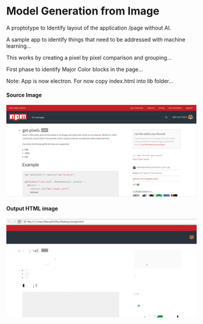 # Model Generation from Image
A proptotype to Identify layout of the application /page without AI.

A sample app to identify things that need to be addressed with machine learning...

This works by creating a pixel by pixel comparison and grouping...

First phase to identify Major Color blocks in the page... 

Note: App is now electron.
For now copy index.html into lib folder...

#### Source Image
![Soruce Image](/src/test.png)

#### Output HTML image
![Output Image](/src/output.png)
